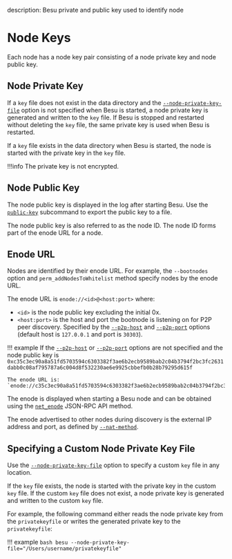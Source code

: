 description: Besu private and public key used to identify node
<!--- END of page meta data -->

# Node Keys

Each node has a node key pair consisting of a node private key and node public key. 

## Node Private Key

If a `key` file does not exist in the data directory and the [`--node-private-key-file`](../Reference/CLI/CLI-Syntax.md#node-private-key-file) 
option is not specified when Besu is started, a node private key is generated and written to the `key` file. 
If Besu is stopped and restarted without deleting the `key` file, the same private key is used when Besu is restarted.

If a `key` file exists in the data directory when Besu is started, the node is started with the private key in the `key` file. 

!!!info
    The private key is not encrypted. 

## Node Public Key

The node public key is displayed in the log after starting Besu. Use the [`public-key`](../Reference/CLI/CLI-Subcommands.md#public-key) subcommand to export the public key to a file. 

The node public key is also referred to as the node ID. The node ID forms part of the enode URL for a node. 

## Enode URL 

Nodes are identified by their enode URL. For example, the `--bootnodes` option and `perm_addNodesToWhitelist` method specify nodes by the enode URL. 

The enode URL is `enode://<id>@<host:port>` where:

* `<id>` is the node public key excluding the initial 0x. 
* `<host:port>` is the host and port the bootnode is listening on for P2P peer discovery. 
Specified by the [`--p2p-host`](../Reference/CLI/CLI-Syntax.md#p2p-host) and 
[`--p2p-port`](../Reference/CLI/CLI-Syntax.md#p2p-port) options
(default host is `127.0.0.1` and port is `30303`).

!!! example
    If the [`--p2p-host`](../Reference/CLI/CLI-Syntax.md#p2p-host) or [`--p2p-port`](../Reference/CLI/CLI-Syntax.md#p2p-port) options are not specified and the node public key is `0xc35c3ec90a8a51fd5703594c6303382f3ae6b2ecb9589bab2c04b3794f2bc3fc2631dabb0c08af795787a6c004d8f532230ae6e9925cbbefb0b28b79295d615f`
    
    The enode URL is:
    `enode://c35c3ec90a8a51fd5703594c6303382f3ae6b2ecb9589bab2c04b3794f2bc3fc2631dabb0c08af795787a6c004d8f532230ae6e9925cbbefb0b28b79295d615f@127.0.0.1:30303` 

The enode is displayed when starting a Besu node and can be obtained using the [`net_enode`](../Reference/API-Methods.md#net_enode) 
JSON-RPC API method. 

The enode advertised to other nodes during discovery is the external IP address and port, as defined 
by [`--nat-method`](../HowTo/Find-and-Connect/Specifying-NAT.md). 

## Specifying a Custom Node Private Key File

Use the [`--node-private-key-file`](../Reference/CLI/CLI-Syntax.md#node-private-key-file) option to specify a custom `key` file in any location. 

If the `key` file exists, the node is started with the private key in the custom `key` file. If the custom `key` file does not exist, 
a node private key is generated and written to the custom `key` file.

For example, the following command either reads the node private key from the `privatekeyfile` or writes the generated private key to the `privatekeyfile`:

!!! example
    ```bash
    besu --node-private-key-file="/Users/username/privatekeyfile"
    ```
